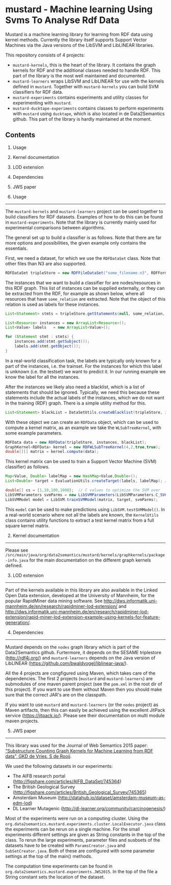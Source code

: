 mustard - Machine learning Using Svms To Analyse Rdf Data
=========================================================

Mustard is a machine learning library for learning from RDF data using kernel methods. Currently the library itself supports Support Vector Machines via the Java versions of the LibSVM and LibLINEAR libraries.

This repository consists of 4 projects:

- `mustard-kernels`, this is the heart of the library. It contains the graph kernels for RDF and the additional classes needed to handle RDF. This part of the library is the most well maintained and documented.
- `mustard-learners` wraps LibSVM and LibLINEAR for use with the kernels defined in `mustard`. Together with `mustard-kernels` you can build SVM classifiers for RDF data.
- `mustard-experiments` contains experiments and utility classes for experimenting with `mustard`.
- `mustard-ducktape-experiments` contains classes to perform experiments with `mustard` using `ducktape`, which is also located in de Data2Semantics github. This part of the library is hardly maintained at the moment.


Contents
--------

1. Usage
2. Kernel documentation
3. LOD extension
4. Dependencies
5. JWS paper


1. Usage
--------
The `mustard-kernels` and `mustard-learners` project can be used together to build classifiers for RDF datasets. Examples of how to do this can be found in `mustard-experiments`. Note that the library is currently mainly used for experimental comparisons between algorithms. 

The general set up to build a classifier is as follows. Note that there are far more options and possibilities, the given example only contains the essentials.

First, we need a dataset, for which we use the `RDFDataSet` class. Note that other files than N3 are also supported.
```java
RDFDataSet tripleStore = new RDFFileDataSet("some_filename.n3", RDFFormat.N3);
```

The instances that we want to build a classifier for are nodes/resources in this RDF graph. This list of instances can be supplied externally, or they can be extracted from the RDF, for example as shown below, where all resources that have `some_relation` are extracted. Note that the object of this relation is used as labels for these instances.
```java
List<Statement> stmts = tripleStore.getStatements(null, some_relation, null);

List<Resource> instances = new ArrayList<Resource>();
List<Value> labels 	 = new ArrayList<Value>();

for (Statement stmt : stmts) {
	instances.add(stmt.getSubject());
	labels.add(stmt.getObject());
}
```
In a real-world classification task, the labels are typically only known for a part of the instances, i.e. the trainset. For the instances for which this label is unknown (i.e. the testset) we want to predict it. In our running example we know the label for all the instances.

After the instances we likely also need a blacklist, which is a list of statements that should be ignored. Typically, we need this because these statements include the actual labels of the instances, which we do not want in the training (RDF) graph. There is a simple utility method for this.
```java
List<Statement> blackList = DataSetUtils.createBlacklist(tripleStore, instances, labels);
```

With these object we can create an `RDFData` object, which can be used to compute a kernel matrix, as an example we take the `WLSubTreeKernel`, with some example parameters.
```java
RDFData data = new RDFData(tripleStore, instances, blackList);
GraphKernel<RDFData> kernel = new RDFWLSubTreeKernel(4,2,true,true);
double[][] matrix = kernel.compute(data);
```

This kernel matrix can be used to train a Support Vector Machine (SVM) classifier) as follows.
```java
Map<Value, Double> labelMap = new HashMap<Value,Double>();
List<Double> target = EvaluationUtils.createTarget(labels, labelMap); // create a training target for LibSVM

double[] cs = {1,10,100,1000};	// C values to optimize the SVM over
LibSVMParameters svmParms = new LibSVMParameters(LibSVMParameters.C_SVC, cs);
LibSVMModel model = LibSVM.trainSVMModel(matrix, target, svmParms);
```

This `model` can be used to make predictions using `LibSVM.testSVMModel()`. In a real-world scenario where not all the labels are known, the `KernelUtils` class contains utility functions to extract a test kernel matrix from a full square kernel matrix.



2. Kernel documentation
-----------------------
Please see `/src/main/java/org/data2semantics/mustard/kernels/graphkernels/package-info.java` for the main documentation on the different graph kernels defined.


3. LOD extension
----------------
Part of the kernels available in this library are also available in the Linked Open Data extension, developed at the University of Mannheim, for the popular RapidMiner data mining software. See <http://dws.informatik.uni-mannheim.de/en/research/rapidminer-lod-extension/> and <http://dws.informatik.uni-mannheim.de/en/research/rapidminer-lod-extension/rapid-miner-lod-extension-example-using-kernels-for-feature-generation/>.

4. Dependencies
---------------
Mustard depends on the `nodes` graph library which is part of the Data2Semantics github. Furtermore, it depends on the SESAME triplestore (<http://rdf4j.org/>) and `mustard-learners` depends on the Java version of LibLINEAR (<https://github.com/bwaldvogel/liblinear-java/>).

All the 4 projects are congfigured using Maven, which takes care of the dependencies. The first 2 projects (`mustard` and `mustard-learners`) are submodules of one maven parent project (see the `pom.xml` in the root dir of this project). If you want to use them without Maven then you should make sure that the correct JAR's are on the classpath.

If you want to use `mustard` and `mustard-learners` (or the `nodes` project) as Maven artifacts, then this can easily be achieved using the excellent JitPack service (<https://jitpack.io/>). Please see their documentation on multi module maven projects.


5. JWS paper
------------
This library was used for the Journal of Web Semantics 2015 paper: [“Substructure Counting Graph Kernels for Machine Learning from RDF data”, GKD de Vries, S de Rooij](http://www.sciencedirect.com/science/article/pii/S1570826815000657).


We used the following datasets in our experiments:
  - The AIFB research portal (<http://figshare.com/articles/AIFB_DataSet/745364>)
  - The British Geological Survey (<http://figshare.com/articles/British_Geological_Survey/745365>)
  - Amsterdam Museum (<http://datahub.io/dataset/amsterdam-museum-as-edm-lod>)
  - DL Learner Mutagenic (<http://dl-learner.org/community/carcinogenesis/>)


Most of the experiments were run on a computing cluster. Using the `org.data2semantics.mustard.experiments.cluster.LocalExecutor.java` class the experiments can be rerun on a single machine. For the small experiments different settings are given as String constants in the top of the class. To rerun the large experiments, parameter files and susbsets of the datasets have to be created with `ParamsCreator.java` and `SubSetCreator.java`. Both of these are configured with some parameter settings at the top of the main() methods.

The computation time experiments can be found in `org.data2semantics.mustard.experiments.JWS2015`. In the top of the file a String constant sets the location of the dataset.
